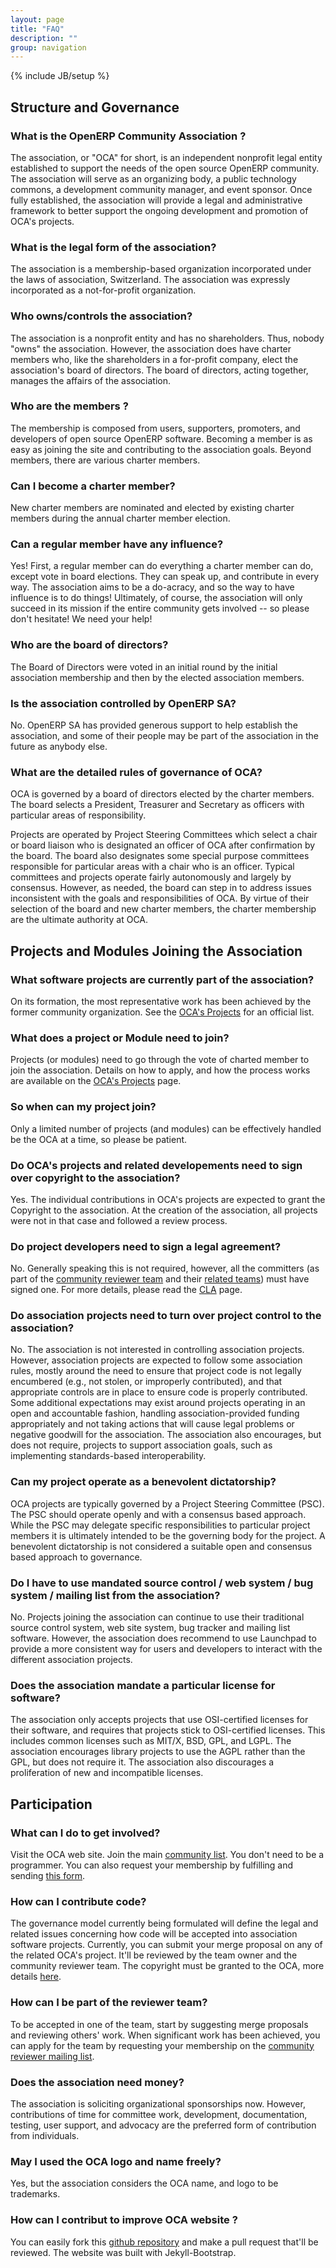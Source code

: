 ```yaml
---
layout: page
title: "FAQ"
description: ""
group: navigation
---
```


{% include JB/setup %}

## Structure and Governance

### What is the OpenERP Community Association ?
The association, or "OCA" for short, is an independent nonprofit legal entity established to support the needs of the open source OpenERP community. The association will serve as an organizing body, a public technology commons, a development community manager, and event sponsor. Once fully established, the association will provide a legal and administrative framework to better support the ongoing development and promotion of OCA's projects. 

### What is the legal form of the association?
The association is a membership-based organization incorporated under the laws of association, Switzerland. The association was expressly incorporated as a not-for-profit organization.

### Who owns/controls the association?
The association is a nonprofit entity and has no shareholders. Thus, nobody "owns" the association. However, the association does have charter members who, like the shareholders in a for-profit company, elect the association's board of directors. The board of directors, acting together, manages the affairs of the association. 

### Who are the members ?
The membership is composed from users, supporters, promoters, and developers of open source OpenERP software. Becoming a member is as easy as joining the site and contributing to the association goals. Beyond members, there are various charter members. 

### Can I become a charter member?
New charter members are nominated and elected by existing charter members during the annual charter member election. 

### Can a regular member have any influence?
Yes! First, a regular member can do everything a charter member can do, except vote in board elections. They can speak up, and contribute in every way. The association aims to be a do-acracy, and so the way to have influence is to do things! Ultimately, of course, the association will only succeed in its mission if the entire community gets involved -- so please don't hesitate! We need your help! 

### Who are the board of directors?
The Board of Directors were voted in an initial round by the initial association membership and then by the elected association members.

### Is the association controlled by OpenERP SA?
No. OpenERP SA has provided generous support to help establish the association, and some of their people may be part of the association in the future as anybody else.

### What are the detailed rules of governance of OCA?
OCA is governed by a board of directors elected by the charter members. The board selects a President, Treasurer and Secretary as officers with particular areas of responsibility. 

Projects are operated by Project Steering Committees which select a chair or board liaison who is designated an officer of OCA after confirmation by the board. The board also designates some special purpose committees responsible for particular areas with a chair who is an officer. Typical committees and projects operate fairly autonomously and largely by consensus. However, as needed, the board can step in to address issues inconsistent with the goals and responsibilities of OCA. By virtue of their selection of the board and new charter members, the charter membership are the ultimate authority at OCA.

## Projects and Modules Joining the Association

### What software projects are currently part of the association?
On its formation, the most representative work has been achieved by the former community organization. See the [OCA's Projects](02_projects.html) for an official list. 

### What does a project or Module need to join?
Projects (or modules) need to go through the vote of charted member to join the association. Details on how to apply, and how the process works are available on the [OCA's Projects](02_projects.html) page. 

### So when can my project join?
Only a limited number of projects (and modules) can be effectively handled be the OCA at a time, so please be patient. 

### Do OCA's projects and related developements need to sign over copyright to the association?
Yes. The individual contributions in OCA's projects are expected to grant the Copyright to the association. At the creation of the association, all projects were not in that case and followed a review process.

### Do project developers need to sign a legal agreement?
No. Generally speaking this is not required, however, all the committers (as part of the [community reviewer team](https://launchpad.net/~openerp-community-reviewer) and their [related teams](https://launchpad.net/~openerp-community-reviewer/+participation)) must have signed one. For more details, please read the [CLA](cla/cla.html) page.

### Do association projects need to turn over project control to the association?
No. The association is not interested in controlling association projects. However, association projects are expected to follow some association rules, mostly around the need to ensure that project code is not legally encumbered (e.g., not stolen, or improperly contributed), and that appropriate controls are in place to ensure code is properly contributed. Some additional expectations may exist around projects operating in an open and accountable fashion, handling association-provided funding appropriately and not taking actions that will cause legal problems or negative goodwill for the association. The association also encourages, but does not require, projects to support association goals, such as implementing standards-based interoperability. 

### Can my project operate as a benevolent dictatorship?
OCA projects are typically governed by a Project Steering Committee (PSC). The PSC should operate openly and with a consensus based approach. While the PSC may delegate specific responsibilities to particular project members it is ultimately intended to be the governing body for the project. A benevolent dictatorship is not considered a suitable open and consensus based approach to governance. 

### Do I have to use mandated source control / web system / bug system / mailing list from the association?
No. Projects joining the association can continue to use their traditional source control system, web site system, bug tracker and mailing list software. However, the association does recommend to use Launchpad to provide a more consistent way for users and developers to interact with the different association projects. 

### Does the association mandate a particular license for software?
The association only accepts projects that use OSI-certified licenses for their software, and requires that projects stick to OSI-certified licenses. This includes common licenses such as MIT/X, BSD, GPL, and LGPL. The association encourages library projects to use the AGPL rather than the GPL, but does not require it. The association also discourages a proliferation of new and incompatible licenses. 

## Participation

### What can I do to get involved?
Visit the OCA web site. Join the main [community list](https://launchpad.net/~openerp-community). You don't need to be a programmer. You can also request your membership by fulfilling and sending [this form](https://docs.google.com/forms/d/1uYhoEga_Lc-kUDobRpNP09L4lTHqya51ZlyZPlh31Eg/viewform).

### How can I contribute code?
The governance model currently being formulated will define the legal and related issues concerning how code will be accepted into association software projects. Currently, you can submit your merge proposal on any of the related OCA's project. It'll be reviewed by the team owner and the community reviewer team. The copyright must be granted to the OCA, more details [here](cla/cla.html).

### How can I be part of the reviewer team?
To be accepted in one of the team, start by suggesting merge proposals and reviewing others' work. When significant work has been achieved, you can apply for the team by requesting your membership on the [community reviewer mailing list](mailto:openerp-community-reviewer@lists.launchpad.net ).

### Does the association need money?
The association is soliciting organizational sponsorships now. However, contributions of time for committee work, development, documentation, testing, user support, and advocacy are the preferred form of contribution from individuals. 

### May I used the OCA logo and name freely?
Yes, but the association considers the OCA name, and logo to be trademarks.

### How can I contribut to improve OCA website ?
You can easily fork this [github repository](https://github.com/openerp-community-association/website) and make a pull request that'll be reviewed. The website was built with Jekyll-Bootstrap.


